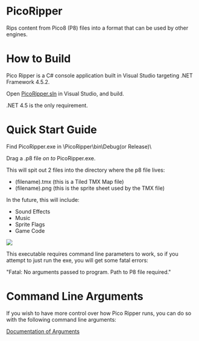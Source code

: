 # PicoRipper
Rips content from Pico8 (P8) files into a format that can be used by other engines.

# How to Build

Pico Ripper is a C# console application built in Visual Studio targeting .NET Framework 4.5.2.

Open [PicoRipper.sln](../blob/master/PicoRipper/PicoRipper.sln) in Visual Studio, and build.

.NET 4.5 is the only requirement.

# Quick Start Guide

Find PicoRipper.exe in \PicoRipper\bin\Debug(or Release)\

Drag a .p8 file _on to_ PicoRipper.exe.

This will spit out 2 files into the directory where the p8 file lives:

- (filename).tmx (this is a Tiled TMX Map file)
- (filename).png (this is the sprite sheet used by the TMX file)

In the future, this will include:

- Sound Effects
- Music
- Sprite Flags
- Game Code

![]({{site.baseurl}}/Mono8_MapRip2.gif)

This executable requires command line parameters to work, so if you attempt to just run the exe, you will get some fatal errors:

"Fatal: No arguments passed to program. Path to P8 file required."

# Command Line Arguments

If you wish to have more control over how Pico Ripper runs, you can do so with the following command line arguments:

[Documentation of Arguments](https://github.com/mhughson/PicoRipper/blob/master/PicoRipper/PicoRipper/Program.cs#L115-L121)


